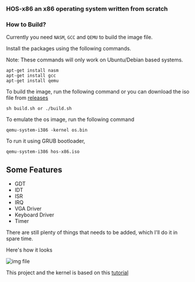 ### HOS-x86 an x86 operating system written from scratch

### How to Build?

Currently you need ```NASM```, ```GCC``` and ```QEMU``` to build the image file.

Install the packages using the following commands.

Note: These commands will only work on Ubuntu/Debian based systems.
```
apt-get install nasm
apt-get install gcc
apt-get install qemu
```

To build the image, run the following command or you can download the iso file from [releases](https://github.com/jaychandra6/hos-x86/releases/tag/0.2)
```
sh build.sh or ./build.sh
```

To emulate the os image, run the following command
```
qemu-system-i386 -kernel os.bin
```

To run it using GRUB bootloader,
```
qemu-system-i386 hos-x86.iso
```

Some Features
-------------
* GDT
* IDT
* ISR
* IRQ
* VGA Driver
* Keyboard Driver
* Timer

There are still plenty of things that needs to be added, which I'll do it in spare time.

Here's how it looks

![img file](https://github.com/jaychandra6/hos-x86/blob/main/os.png)

This project and the kernel is based on this [tutorial](http://www.osdever.net/bkerndev/Docs/title.htm)
